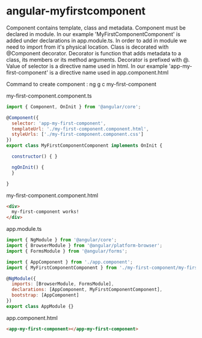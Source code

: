 # angular-myfirstcomponent

Component contains template, class and metadata.
Component must be declared in module. In our example 'MyFirstComponentComponent' is added under declarations in app.module.ts. In order to add in module we need to import from it's physical location.
Class is decorated with @Component decorator. Decorator is function that adds metadata to a class, its members or its method arguments. Decorator is prefixed with @.
Value of selector is a directive name used in html. In our example 'app-my-first-component' is a directive name used in app.component.html

Command to create component : ng g c my-first-component

my-first-component.component.ts

```js
import { Component, OnInit } from '@angular/core';

@Component({
  selector: 'app-my-first-component',
  templateUrl: './my-first-component.component.html',
  styleUrls: ['./my-first-component.component.css']
})
export class MyFirstComponentComponent implements OnInit {

  constructor() { }

  ngOnInit() {
  }

}
```

my-first-component.component.html

```html
<div>
  my-first-component works!
</div>
```

app.module.ts

```js
import { NgModule } from '@angular/core';
import { BrowserModule } from '@angular/platform-browser';
import { FormsModule } from '@angular/forms';

import { AppComponent } from './app.component';
import { MyFirstComponentComponent } from './my-first-component/my-first-component.component';

@NgModule({
  imports: [BrowserModule, FormsModule],
  declarations: [AppComponent, MyFirstComponentComponent],
  bootstrap: [AppComponent]
})
export class AppModule {}
```

app.component.html

```html
<app-my-first-component></app-my-first-component>
```
